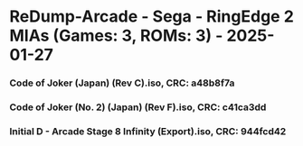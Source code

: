 # ReDump-Arcade - Sega - RingEdge 2 MIAs (Games: 3, ROMs: 3) - 2025-01-27
### Code of Joker (Japan) (Rev C).iso, CRC: a48b8f7a
### Code of Joker (No. 2) (Japan) (Rev F).iso, CRC: c41ca3dd
### Initial D - Arcade Stage 8 Infinity (Export).iso, CRC: 944fcd42
